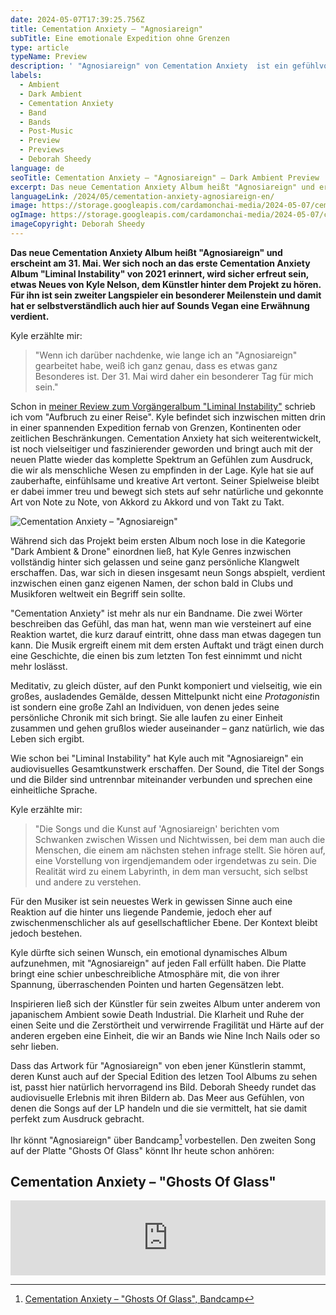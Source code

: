 ```yaml
---
date: 2024-05-07T17:39:25.756Z
title: Cementation Anxiety – "Agnosiareign"
subTitle: Eine emotionale Expedition ohne Grenzen
type: article
typeName: Preview
description: ' "Agnosiareign" von Cementation Anxiety  ist ein gefühlvolles Dark Ambient Album, das alles zum Ausdruck bringt, dem wir uns in den letzten Jahren stellen müssen. Hört hier jetzt rein!'
labels:
  - Ambient
  - Dark Ambient
  - Cementation Anxiety
  - Band
  - Bands
  - Post-Music
  - Preview
  - Previews
  - Deborah Sheedy
language: de
seoTitle: Cementation Anxiety – "Agnosiareign" – Dark Ambient Preview
excerpt: Das neue Cementation Anxiety Album heißt "Agnosiareign" und erscheint am 31. Mai. Wer sich noch an das erste Cementation Anxiety Album "Liminal Instability" von 2021 erinnert, wird sicher erfreut sein, etwas Neues von Kyle Nelson, dem Künstler hinter dem Projekt zu hören. Für ihn ist sein zweiter Langspieler ein besonderer Meilenstein und damit hat er selbstverständlich auch hier auf Sounds Vegan eine Erwähnung verdient.
languageLink: /2024/05/cementation-anxiety-agnosiareign-en/
image: https://storage.googleapis.com/cardamonchai-media/2024-05-07/cementation-anxiety-agnosiareign-soundsvegan-com-jpg-imagine-181808_1c2318_1024_768/640.webp
ogImage: https://storage.googleapis.com/cardamonchai-media/2024-05-07/cementation-anxiety-agnosiareign-soundsvegan-com-og-jpg-imagine-181818_171d16_1200_628/640.webp
imageCopyright: Deborah Sheedy
---
```


**Das neue Cementation Anxiety Album heißt "Agnosiareign" und erscheint am 31. Mai. Wer sich noch an das erste Cementation Anxiety Album "Liminal Instability" von 2021 erinnert, wird sicher erfreut sein, etwas Neues von Kyle Nelson, dem Künstler hinter dem Projekt zu hören. Für ihn ist sein zweiter Langspieler ein besonderer Meilenstein und damit hat er selbstverständlich auch hier auf Sounds Vegan eine Erwähnung verdient.**

Kyle erzählte mir:

> "Wenn ich darüber nachdenke, wie lange ich an "Agnosiareign" gearbeitet habe, weiß ich ganz genau, dass es etwas ganz Besonderes ist. Der 31. Mai wird daher ein besonderer Tag für mich sein."

Schon in [meiner Review zum Vorgängeralbum "Liminal Instability"](/2021/07/cementation-anxiety-liminal-instability/) schrieb ich vom "Aufbruch zu einer Reise". Kyle befindet sich inzwischen mitten drin in einer spannenden Expedition fernab von Grenzen, Kontinenten oder zeitlichen Beschränkungen. Cementation Anxiety hat sich weiterentwickelt, ist noch vielseitiger und faszinierender geworden und bringt auch mit der neuen Platte wieder das komplette Spektrum an Gefühlen zum Ausdruck, die wir als menschliche Wesen zu empfinden in der Lage. Kyle hat sie auf zauberhafte, einfühlsame und kreative Art vertont. Seiner Spielweise bleibt er dabei immer treu und bewegt sich stets auf sehr natürliche und gekonnte Art von Note zu Note, von Akkord zu Akkord und von Takt zu Takt.

![Cementation Anxiety – "Agnosiareign"](https://storage.googleapis.com/cardamonchai-media/2024-05-07/cementation-anxiety-agnosiareign-deborah-sheedy-soundsvegan-com-jpg-imagine-181808_21281a_1024_1001/640.webp 'Cementation Anxiety – "Agnosiareign"')

Während sich das Projekt beim ersten Album noch lose in die Kategorie "Dark Ambient & Drone" einordnen ließ, hat Kyle Genres inzwischen vollständig hinter sich gelassen und seine ganz persönliche Klangwelt erschaffen. Das, war sich in diesen insgesamt neun Songs abspielt, verdient inzwischen einen ganz eigenen Namen, der schon bald in Clubs und Musikforen weltweit ein Begriff sein sollte.

"Cementation Anxiety" ist mehr als nur ein Bandname. Die zwei Wörter beschreiben das Gefühl, das man hat, wenn man wie versteinert auf eine Reaktion wartet, die kurz darauf eintritt, ohne dass man etwas dagegen tun kann. Die Musik ergreift einem mit dem ersten Auftakt und trägt einen durch eine Geschichte, die einen bis zum letzten Ton fest einnimmt und nicht mehr loslässt.

Meditativ, zu gleich düster, auf den Punkt komponiert und vielseitig, wie ein großes, ausladendes Gemälde, dessen Mittelpunkt nicht ein*e Protagonist*in ist sondern eine große Zahl an Individuen, von denen jedes seine persönliche Chronik mit sich bringt. Sie alle laufen zu einer Einheit zusammen und gehen grußlos wieder auseinander – ganz natürlich, wie das Leben sich ergibt.

Wie schon bei "Liminal Instability" hat Kyle auch mit "Agnosiareign" ein audiovisuelles Gesamtkunstwerk erschaffen. Der Sound, die Titel der Songs und die Bilder sind untrennbar miteinander verbunden und sprechen eine einheitliche Sprache.

Kyle erzählte mir:

> "Die Songs und die Kunst auf 'Agnosiareign' berichten vom Schwanken zwischen Wissen und Nichtwissen, bei dem man auch die Menschen, die einem am nächsten stehen infrage stellt. Sie hören auf, eine Vorstellung von irgendjemandem oder irgendetwas zu sein. Die Realität wird zu einem Labyrinth, in dem man versucht, sich selbst und andere zu verstehen.

Für den Musiker ist sein neuestes Werk in gewissen Sinne auch eine Reaktion auf die hinter uns liegende Pandemie, jedoch eher auf zwischenmenschlicher als auf gesellschaftlicher Ebene. Der Kontext bleibt jedoch bestehen.

Kyle dürfte sich seinen Wunsch, ein emotional dynamisches Album aufzunehmen, mit "Agnosiareign" auf jeden Fall erfüllt haben. Die Platte bringt eine schier unbeschreibliche Atmosphäre mit, die von ihrer Spannung, überraschenden Pointen und harten Gegensätzen lebt.

Inspirieren ließ sich der Künstler für sein zweites Album unter anderem von japanischem Ambient sowie Death Industrial. Die Klarheit und Ruhe der einen Seite und die Zerstörtheit und verwirrende Fragilität und Härte auf der anderen ergeben eine Einheit, die wir an Bands wie Nine Inch Nails oder so sehr lieben.

Dass das Artwork für "Agnosiareign" von eben jener Künstlerin stammt, deren Kunst auch auf der Special Edition des letzen Tool Albums zu sehen ist, passt hier natürlich hervorragend ins Bild. Deborah Sheedy rundet das audiovisuelle Erlebnis mit ihren Bildern ab. Das Meer aus Gefühlen, von denen die Songs auf der LP handeln und die sie vermittelt, hat sie damit perfekt zum Ausdruck gebracht.

Ihr könnt "Agnosiareign" über Bandcamp[^1] vorbestellen. Den zweiten Song auf der Platte "Ghosts Of Glass" könnt Ihr heute schon anhören:

## Cementation Anxiety – "Ghosts Of Glass"

<iframe
  style="border: 0; width: 100%; height: 120px;"
  src="https://bandcamp.com/EmbeddedPlayer/album=376460926/size=large/bgcol=ffffff/linkcol=0687f5/tracklist=false/artwork=small/transparent=true/"
  seamless
>
  <a href="https://cementationanxiety.bandcamp.com/album/ghosts-of-glass">
    Ghosts of Glass by Cementation Anxiety
  </a>
</iframe>

[^1]: [Cementation Anxiety – "Ghosts Of Glass", Bandcamp](https://cementationanxiety.bandcamp.com/album/ghosts-of-glass)
